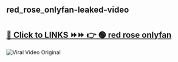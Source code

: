 
 ## red_rose_onlyfan-leaked-video 

# <h2><a href="https://clipsfans.com/red_rose_onlyfan&ref=git">🔗 Click to LINKS ⏩⏩ 👉 🟢 red rose onlyfan </a></h2>

<a href="https://clipsfans.com/red_rose_onlyfan&ref=git" rel="nofollow" data-target="animated-image.originalLink"><img src="https://i.ibb.co.com/xMMVF88/686577567.gif" alt="Viral Video Original" style="max-width: 100%; display: inline-block;" data-target="animated-image.originalImage"></a>
